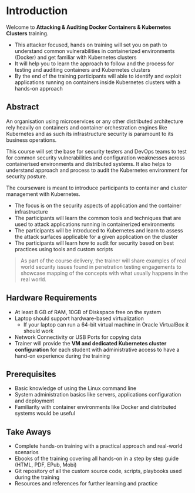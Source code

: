 # Introduction

Welcome to **Attacking & Auditing Docker Containers & Kubernetes Clusters** training.

* This attacker focused, hands on training will set you on path to understand common vulnerabilities in containerized environments (Docker) and get familiar with Kubernetes clusters
* It will help you to learn the approach to follow and the process for testing and auditing containers and Kubernetes clusters
* By the end of the training participants will able to identify and exploit applications running on containers inside Kubernetes clusters with a hands-on approach

## Abstract

An organisation using microservices or any other distributed architecture rely heavily on containers and container orchestration engines like Kubernetes and as such its infrastructure security is paramount to its business operations.

This course will set the base for security testers and DevOps teams to test for common security vulnerabilities and configuration weaknesses across containerised environments and distributed systems. It also helps to understand approach and process to audit the Kubernetes environment for security posture.

The courseware is meant to introduce participants to container and cluster management with Kubernetes.

* The focus is on the security aspects of application and the container infrastructure
* The participants will learn the common tools and techniques that are used to attack applications running in containerized environments
* The participants will be introduced to Kubernetes and learn to assess the attack surfaces applicable for a given application on the cluster
* The participants will learn how to audit for security based on best practices using tools and custom scripts

> As part of the course delivery, the trainer will share examples of real world security issues found in penetration testing engagements to showcase mapping of the concepts with what usually happens in the real world.

## Hardware Requirements

* At least 8 GB of RAM, 10GB of Diskspace free on the system
* Laptop should support hardware-based virtualization
  * If your laptop can run a 64-bit virtual machine in Oracle VirtualBox it should work
* Network Connectivity or USB Ports for copying data
* Trainer will provide the **VM and dedicated Kubernetes cluster configuration** for each student with administrative access to have a hand-on experience during the training

## Prerequisites

* Basic knowledge of using the Linux command line
* System administration basics like servers, applications configuration and deployment
* Familiarity with container environments like Docker and distributed systems would be useful

## Take Aways

* Complete hands-on training with a practical approach and real-world scenarios
* Ebooks of the training covering all hands-on in a step by step guide (HTML, PDF, EPub, Mobi)
* Git repository of all the custom source code, scripts, playbooks used during the training
* Resources and references for further learning and practice
